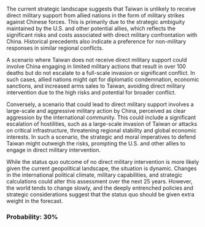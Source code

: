 The current strategic landscape suggests that Taiwan is unlikely to receive direct military support from allied nations in the form of military strikes against Chinese forces. This is primarily due to the strategic ambiguity maintained by the U.S. and other potential allies, which reflects the significant risks and costs associated with direct military confrontation with China. Historical precedents also indicate a preference for non-military responses in similar regional conflicts.

A scenario where Taiwan does not receive direct military support could involve China engaging in limited military actions that result in over 100 deaths but do not escalate to a full-scale invasion or significant conflict. In such cases, allied nations might opt for diplomatic condemnation, economic sanctions, and increased arms sales to Taiwan, avoiding direct military intervention due to the high risks and potential for broader conflict.

Conversely, a scenario that could lead to direct military support involves a large-scale and aggressive military action by China, perceived as clear aggression by the international community. This could include a significant escalation of hostilities, such as a large-scale invasion of Taiwan or attacks on critical infrastructure, threatening regional stability and global economic interests. In such a scenario, the strategic and moral imperatives to defend Taiwan might outweigh the risks, prompting the U.S. and other allies to engage in direct military intervention.

While the status quo outcome of no direct military intervention is more likely given the current geopolitical landscape, the situation is dynamic. Changes in the international political climate, military capabilities, and strategic calculations could alter this assessment over the next 25 years. However, the world tends to change slowly, and the deeply entrenched policies and strategic considerations suggest that the status quo should be given extra weight in the forecast.

### Probability: 30%